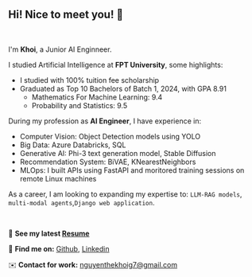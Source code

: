 ## Hi! Nice to meet you! 👋
<br> 

I'm **Khoi**, a Junior AI Enginneer.

I studied Artificial Intelligence at **FPT University**, some highlights:
- I studied with 100% tuition fee scholarship
- Graduated as Top 10 Bachelors of Batch 1, 2024, with GPA 8.91
    - Mathematics For Machine Learning: 9.4
    - Probability and Statistics: 9.5

During my profession as **AI Engineer**, I have experience in:
- Computer Vision: Object Detection models using YOLO
- Big Data: Azure Databricks, SQL
- Generative AI: Phi-3 text generation model, Stable Diffusion
- Recommendation System: BiVAE, KNearestNeighbors
- MLOps: I built APIs using FastAPI and moritored training sessions on remote Linux machines
    
As a career, I am looking to expanding my expertise to: `LLM-RAG models`, `multi-modal agents`,`Django web application`.

<br> 


📌 **See my latest  [Resume](https://nguyenthekhoig7.github.io/nguyenthekhoig7/TheKhoi_Resume_latest.pdf)**

🔗 **Find me on:** [Github](https://github.com/nguyenthekhoig7), [Linkedin](https://www.linkedin.com/in/nguyenthekhoig7/)

✉️ **Contact for work:** [nguyenthekhoig7@gmail.com](mailto:nguyenthekhoig7@gmail.com)

<!--
**nguyenthekhoig7/nguyenthekhoig7** is a ✨ _special_ ✨ repository because its `README.md` (this file) appears on your GitHub profile.

Here are some ideas to get you started:

- 🔭 I’m currently working on ...
- 🌱 I’m currently learning ...
- 👯 I’m looking to collaborate on ...
- 🤔 I’m looking for help with ...
- 💬 Ask me about ...
- 📫 How to reach me: ...
- 😄 Pronouns: ...
- ⚡ Fun fact: ...
-->
